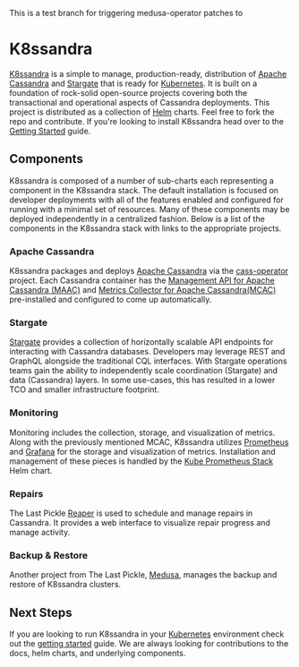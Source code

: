 This is a test branch for triggering medusa-operator patches to

# K8ssandra
[K8ssandra](https://k8ssandra.io/) is a simple to manage, production-ready,
distribution of [Apache Cassandra](https://cassandra.apache.org/) and
[Stargate](https://stargate.io/) that is ready for 
[Kubernetes](https://kubernetes.io/). It is built on a foundation of rock-solid 
open-source projects covering both the transactional and operational aspects of
Cassandra deployments. This project is distributed as a collection of
[Helm](https://helm.sh/) charts. Feel free to fork the repo and contribute. If
you're looking to install K8ssandra head over to the [Getting
Started](https://k8ssandra.io/docs/getting-started/) guide.

## Components
K8ssandra is composed of a number of sub-charts each representing a component in
the K8ssandra stack. The default installation is focused on developer
deployments with all of the features enabled and configured for running with a
minimal set of resources. Many of these components may be deployed
independently in a centralized fashion. Below is a list of the components in the
K8ssandra stack with links to the appropriate projects.

### Apache Cassandra
K8ssandra packages and deploys [Apache Cassandra](https://cassandra.apache.org/)
via the [cass-operator](https://github.com/datastax/cass-operator) project. Each
Cassandra container has the [Management API for Apache Cassandra
(MAAC)](https://github.com/datastax/management-api-for-apache-cassandra) and
[Metrics Collector for Apache
Cassandra(MCAC)](https://github.com/datastax/metric-collector-for-apache-cassandra)
pre-installed and configured to come up automatically.

### Stargate
[Stargate](https://stargate.io/) provides a collection of horizontally scalable
API endpoints for interacting with Cassandra databases. Developers may leverage
REST and GraphQL alongside the traditional CQL interfaces. With Stargate
operations teams gain the ability to independently scale coordination (Stargate)
and data (Cassandra) layers. In some use-cases, this has resulted in a lower TCO and
smaller infrastructure footprint.

### Monitoring
Monitoring includes the collection, storage, and visualization of
metrics. Along with the previously mentioned MCAC, K8ssandra utilizes
[Prometheus](https://prometheus.io/) and [Grafana](https://grafana.com/) for the
storage and visualization of metrics. Installation and management of these
pieces is handled by the [Kube Prometheus
Stack](https://github.com/prometheus-community/helm-charts/tree/main/charts/kube-prometheus-stack)
Helm chart.

### Repairs
The Last Pickle [Reaper](http://cassandra-reaper.io/) is used to schedule and
manage repairs in Cassandra. It provides a web interface to visualize repair
progress and manage activity.

### Backup & Restore

Another project from The Last Pickle,
[Medusa](https://github.com/thelastpickle/cassandra-medusa), manages the backup
and restore of K8ssandra clusters. 

## Next Steps

If you are looking to run K8ssandra in your [Kubernetes](https://kubernetes.io/) 
environment check out the
[getting started](https://k8ssandra.io/docs/getting-started/) guide. We are
always looking for contributions to the docs, helm charts, and underlying
components.
